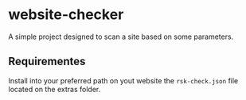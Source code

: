 # website-checker

A simple project designed to scan a site based on some parameters.

## Requirementes

Install into your preferred path on yout website the `rsk-check.json` file located on the extras folder.
